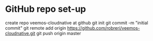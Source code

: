 # GitHub repo set-up
create repo veemos-cloudnative at github
git init
git commit -m "initial commit"
git remote add origin https://github.com/robreri/veemos-cloudnative.git
git push origin master
